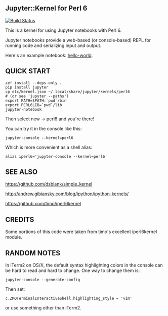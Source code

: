 Jupyter::Kernel for Perl 6
----------------

[![Build Status](https://travis-ci.org/bduggan/p6-jupyter-kernel.svg)](https://travis-ci.org/bduggan/p6-jupyter-kernel)

This is a kernel for using Jupyter notebooks with Perl 6.

Jupyter notebooks provide a web-based (or console-based) REPL for running
code and serializing input and output.

Here's an example notebook: [hello-world](eg/hello-world.ipynb).

QUICK START
-----------

```
zef install --deps-only .
pip install jupyter
cp etc/kernel.json ~/.local/share/jupyter/kernels/perl6
# (or see 'jupyter --paths')
export PATH=$PATH:`pwd`/bin
export PERL6LIB=`pwd`/lib
jupyter-notebook
```
Then select new -> perl6 and you're there!

You can try it in the console like this:
```
jupyter-console --kernel=perl6
```

Which is more convenient as a shell alias:

```
alias iperl6='jupyter-console --kernel=perl6'
```

SEE ALSO
--------

https://github.com/dsblank/simple_kernel

http://andrew.gibiansky.com/blog/ipython/ipython-kernels/

https://github.com/timo/iperl6kernel

CREDITS
--------
Some portions of this code were taken from timo's excellent
iperl6kernel module.

RANDOM NOTES
-------------
In iTerm2 on OS/X, the default syntax highlighting colors in the
console can be hard to read and hard to change.  One way to change
them is:
```
jupyter-console --generate-config
```
Then set:
```
c.ZMQTerminalInteractiveShell.highlighting_style = 'vim'
```
or use something other than iTerm2.
